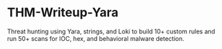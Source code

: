 # THM-Writeup-Yara
Threat hunting using Yara, strings, and Loki to build 10+ custom rules and run 50+ scans for IOC, hex, and behavioral malware detection.
